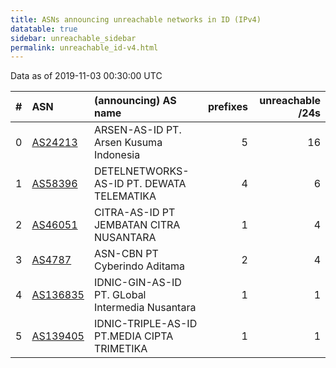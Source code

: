 ```yaml
---
title: ASNs announcing unreachable networks in ID (IPv4)
datatable: true
sidebar: unreachable_sidebar
permalink: unreachable_id-v4.html
---
```


Data as of 2019-11-03 00:30:00 UTC


<div class="datatable-begin"></div>

|   # | ASN                                      | (announcing) AS name                            |   prefixes |   unreachable /24s |
|----:|:-----------------------------------------|:------------------------------------------------|-----------:|-------------------:|
|   0 | [AS24213](unreachable_AS24213-v4.html)   | ARSEN-AS-ID PT. Arsen Kusuma Indonesia          |          5 |                 16 |
|   1 | [AS58396](unreachable_AS58396-v4.html)   | DETELNETWORKS-AS-ID PT. DEWATA TELEMATIKA       |          4 |                  6 |
|   2 | [AS46051](unreachable_AS46051-v4.html)   | CITRA-AS-ID PT JEMBATAN CITRA NUSANTARA         |          1 |                  4 |
|   3 | [AS4787](unreachable_AS4787-v4.html)     | ASN-CBN PT Cyberindo Aditama                    |          2 |                  4 |
|   4 | [AS136835](unreachable_AS136835-v4.html) | IDNIC-GIN-AS-ID PT. GLobal Intermedia Nusantara |          1 |                  1 |
|   5 | [AS139405](unreachable_AS139405-v4.html) | IDNIC-TRIPLE-AS-ID PT.MEDIA CIPTA TRIMETIKA     |          1 |                  1 |

<div class="datatable-end"></div>